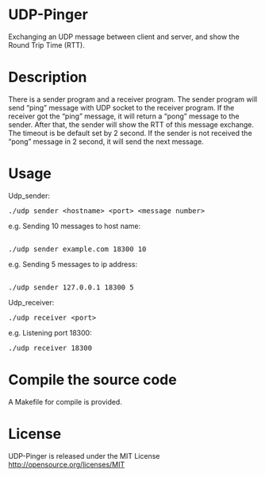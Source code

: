 # UDP-Pinger
Exchanging an UDP message between client and server, and show the Round Trip Time (RTT).

# Description
There is a sender program and a receiver program. The sender program will send “ping” message with UDP socket to the receiver program. If the receiver got the “ping” message, it will return a “pong” message to the sender. After that, the sender will show the RTT of this message exchange. The timeout is be default set by 2 second. If the sender is not received the “pong” message in 2 second, it will send the next message.


# Usage
Udp_sender: 
<pre>
./udp_sender &lt;hostname> &lt;port> &lt;message_number>
</pre>
e.g. Sending 10 messages to host name: 
<pre> 
./udp_sender example.com 18300 10 
</pre>
e.g. Sending 5 messages to ip address: 
<pre> 
./udp_sender 127.0.0.1 18300 5
</pre>
Udp_receiver: 
<pre>
./udp_receiver &lt;port>
</pre>
e.g. Listening port 18300: 
<pre>
./udp_receiver 18300
</pre>

# Compile the source code
A Makefile for compile is provided.<br />

# License
UDP-Pinger is released under the MIT License  
http://opensource.org/licenses/MIT
